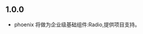 <!--
 * @Author: lipeng 1162423147@qq.com
 * @Date: 2023-09-22 12:43:30
 * @LastEditors: lipeng 1162423147@qq.com
 * @LastEditTime: 2023-09-22 12:46:21
 * @FilePath: /phoenix_radio/CHANGELOG.md
 * @Description: 这是默认设置,请设置`customMade`, 打开koroFileHeader查看配置 进行设置: https://github.com/OBKoro1/koro1FileHeader/wiki/%E9%85%8D%E7%BD%AE
-->
## 1.0.0

* phoenix 将做为企业级基础组件:Radio,提供项目支持。
